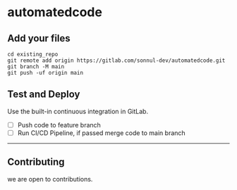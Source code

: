 # automatedcode


## Add your files

```
cd existing_repo
git remote add origin https://gitlab.com/sonnul-dev/automatedcode.git
git branch -M main
git push -uf origin main
```

## Test and Deploy

Use the built-in continuous integration in GitLab.

- [ ] Push code to feature branch
- [ ] Run CI/CD Pipeline, if passed merge code to main branch

***

## Contributing
we are open to contributions.
